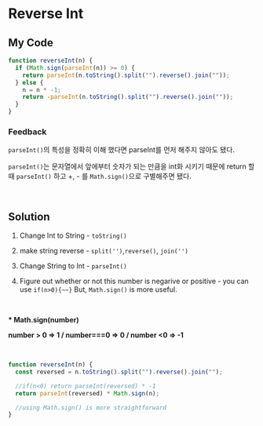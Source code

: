 # Reverse Int

## My Code

```javascript
function reverseInt(n) {
  if (Math.sign(parseInt(n)) >= 0) {
    return parseInt(n.toString().split("").reverse().join(""));
  } else {
    n = n * -1;
    return -parseInt(n.toString().split("").reverse().join(""));
  }
}
```

### Feedback

`parseInt()`의 특성을 정확히 이해 했다면 parseInt를 먼저 해주지 않아도 됐다.

`parseInt()`는 문자열에서 앞에부터 숫자가 되는 만큼을 int화 시키기 때문에 return 할 때 `parseInt()` 하고 +, - 를 `Math.sign()`으로 구별해주면 됐다.

<br/>

## Solution

1. Change Int to String - `toString()`
2. make string reverse - `split('')`,`reverse()`, `join('')`
3. Change String to Int - `parseInt()`
4. Figure out whether or not this number is negarive or positive - you can use `if(n>0){~~}` But, `Math.sign()` is more useful.

   <br/>

**\* Math.sign(number)**

**number > 0 => 1 / number===0 => 0 / number <0 => -1**

<br/>

```javascript
function reverseInt(n) {
  const reversed = n.toString().split("").reverse().join("");

  //if(n<0) return parseInt(reversed) * -1
  return parseInt(reversed) * Math.sign(n);

  //using Math.sign() is more straightforward
}
```
